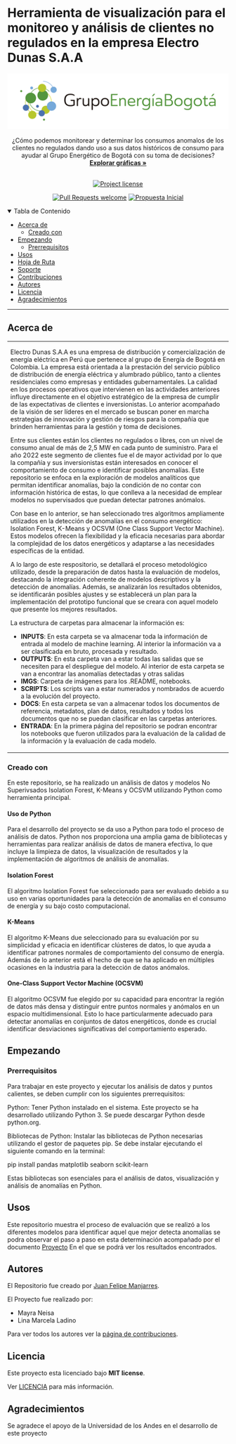 # Herramienta de visualización para el monitoreo y análisis de clientes no regulados en la empresa Electro Dunas S.A.A

![Grupo de Energía de Bogota](./IMGS/logoGEB.png)


<div align="center">
  ¿Cómo podemos monitorear y determinar los consumos anomalos de los clientes no regulados dando uso a sus datos históricos de consumo para ayudar al Grupo Energético de Bogotá con su toma de decisiones?  
  <br />
  <a href="#acerca-de"><strong>Explorar gráficas »</strong></a>
  <br />
</div>

<div align="center">
<br />

[![Project license](https://img.shields.io/github/license/jmanjarresm/Proyecto_Final_Aprend_Sup_g17.svg?style=flat-square)](LICENSE)

[![Pull Requests welcome](https://img.shields.io/badge/PRs-welcome-ff69b4.svg?style=flat-square)](https://github.com/dfgomezc/aribnb_optimize_prices/issues?q=is%3Aissue+is%3Aopen+label%3A%22help+wanted%22)
[![Propuesta Inicial](https://img.shields.io/badge/Propuesta-Inicial-green)](https://github.com/jmanjarresm)

</div>

<details open="open">
<summary>Tabla de Contenido</summary>

- [Acerca de](#acerca-de)
  - [Creado con](#creado-con)
- [Empezando](#empezando)
  - [Prerrequisitos](#prerrequisitos)
- [Usos](#usos)
- [Hoja de Ruta](#hoja-de-ruta)
- [Soporte](#soporte)
- [Contribuciones](#contribuciones)
- [Autores](#autores)
- [Licencia](#licencia)
- [Agradecimientos](#agradecimientos)

</details>

---

## Acerca de

<table><tr><td>


Electro Dunas S.A.A es una empresa de distribución y comercialización de energía eléctrica en Perú que pertenece al grupo de Energía de Bogotá en Colombia. La empresa está orientada a la prestación del servicio público de distribución de energía eléctrica y alumbrado público, tanto a clientes residenciales como empresas y entidades gubernamentales. La calidad en los procesos operativos que intervienen en las actividades anteriores influye directamente en el objetivo estratégico de la empresa de cumplir de las expectativas de clientes e inversionistas. Lo anterior acompañado de la visión de ser líderes en el mercado se buscan poner en marcha estrategias de innovación y gestión de riesgos para la compañía que brinden herramientas para la gestión y toma de decisiones.  

Entre sus clientes están los clientes no regulados o libres, con un nivel de consumo anual de más de 2,5 MW en cada punto de suministro. Para el año 2022 este segmento de clientes fue el de mayor actividad por lo que la compañía y sus inversionistas están interesados en conocer el comportamiento de consumo e identificar posibles anomalías. Este repositorio se enfoca en la exploración de modelos analíticos que permitan identificar anomalías, bajo la condición de no contar con información histórica de estas, lo que conlleva a la necesidad de emplear modelos no supervisados que puedan detectar patrones anómalos. 

Con base en lo anterior, se han seleccionado tres algoritmos ampliamente utilizados en la detección de anomalías en el consumo energético: Isolation Forest, K-Means y OCSVM (One Class Support Vector Machine). Estos modelos ofrecen la flexibilidad y la eficacia necesarias para abordar la complejidad de los datos energéticos y adaptarse a las necesidades específicas de la entidad. 

A lo largo de este respositorio, se detallará el proceso metodológico utilizado, desde la preparación de datos hasta la evaluación de modelos, destacando la integración coherente de modelos descriptivos y la detección de anomalías. Además, se analizarán los resultados obtenidos, se identificarán posibles ajustes y se establecerá un plan para la implementación del prototipo funcional que se creara con aquel modelo que presente los mejores resultados.


La estructura de carpetas para almacenar la información es:

- **INPUTS**: En esta carpeta se va almacenar toda la información de entrada al modelo de machine learning. Al interior la información va a ser clasificada en bruto, procesada y resultado. 
 - **OUTPUTS**: En esta carpeta van a estar todas las salidas que se necesiten para el despliegue del modelo. Al interior de esta carpeta se van a encontrar las anomalías detectadas y otras salidas
- **IMGS**: Carpeta de imágenes para los .README, notebooks.
- **SCRIPTS**: Los scripts van a estar numerados y nombrados de acuerdo a la evolución del proyecto.
- **DOCS**: En esta carpeta se van a almacenar todos los documentos de referencia, metadatos, plan de datos, resultados y todos los documentos que no se puedan clasificar en las carpetas anteriores.
- **ENTRADA**: En la primera página del repositorio se podran encontrar los notebooks que fueron utilizados para la evaluación de la calidad de la información y la evaluación de cada modelo.

</td></tr></table>

### Creado con

En este repositorio, se ha realizado un análisis de datos y modelos No Superivsados Isolation Forest, K-Means y OCSVM utilizando Python como herramienta principal.

#### Uso de Python

Para el desarrollo del proyecto se da uso a Python para todo el proceso de análisis de datos. Python nos proporciona una amplia gama de bibliotecas y herramientas para realizar análisis de datos de manera efectiva, lo que incluye la limpieza de datos, la visualización de resultados y la implementación de algoritmos de análisis de anomalías.

#### Isolation Forest

El algoritmo Isolation Forest fue seleccionado para ser evaluado debido a su uso en varias oportunidades para la detección de anomalías en el consumo de energía y su bajo costo computacional.

#### K-Means

El algoritmo K-Means due seleccionado para su evaluación por su simplicidad y eficacia en identificar clústeres de datos, lo que ayuda a identificar patrones normales de comportamiento del consumo de energía. Además de lo anterior está el hecho de que se ha aplicado en múltiples ocasiones en la industria para la detección de datos anómalos.

#### One-Class Support Vector Machine (OCSVM) 

El algoritmo OCSVM fue elegido por su capacidad para encontrar la región de datos más densa y distinguir entre puntos normales y anómalos en un espacio multidimensional. Esto lo hace particularmente adecuado para detectar anomalías en conjuntos de datos energéticos, donde es crucial identificar desviaciones significativas del comportamiento esperado.

## Empezando

### Prerrequisitos

Para trabajar en este proyecto y ejecutar los análisis de datos y puntos calientes, se deben cumplir con los siguientes prerrequisitos:

Python: Tener Python instalado en el sistema. Este proyecto se ha desarrollado utilizando Python 3. Se puede descargar Python desde python.org.

Bibliotecas de Python: Instalar las bibliotecas de Python necesarias utilizando el gestor de paquetes pip. Se debe instalar ejecutando el siguiente comando en la terminal:

pip install pandas matplotlib seaborn scikit-learn

Estas bibliotecas son esenciales para el análisis de datos, visualización y análisis de anomalías en Python.

## Usos

Este repositorio muestra el proceso de evaluación que se realizó a los diferentes modelos para identificar aquel que mejor detecta anomalías se podra observar el paso a paso en esta determinación acompañado por el documento [Proyecto](https://github.com/dfgomezc/aribnb_optimize_prices/blob/main/DOCS/Mejorando_la_Competitividad_en_Airbnb-_Optimizaci%C3%B3n_de_Precios_de_Alquiler_en_Nueva_York_V4.pdf)
En el que se podrá ver los resultados encontrados.

## Autores

El Repositorio fue creado por [Juan Felipe Manjarres](https://github.com/jmanjarresm).

El Proyecto fue realizado por:
- Mayra Neisa
- Lina Marcela Ladino

Para ver todos los autores ver la [página de contribuciones](https://github.com/jmanjarresm/Proyecto_Grado_MIAD/graphs/contributors).


## Licencia

Este proyecto esta licenciado bajo **MIT license**.

Ver [LICENCIA](LICENSE) para más información.

## Agradecimientos

Se agradece el apoyo de la Universidad de los Andes en el desarrollo de este proyecto


